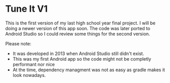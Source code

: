 # Tune It V1

This is the first version of my last high school year final project. I will be doing a newer version of this app soon. The code was later ported to Android Studio so I could review some things for the second version.

Please note:
- It was developed in 2013 when Android Studio still didn't exist.
- This was my first Android app so the code might not be completly performant nor nice
- At the time, dependency managment was not as easy as gradle makes it look nowadays.
